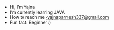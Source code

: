 -  Hi, I’m Yajna
-  I’m currently learning JAVA
-  How to reach me -yajnaparmesh337@gmail.com 
-  Fun fact: Beginner :)

<!---
YajnaParamesh/YajnaParamesh is a ✨ special ✨ repository because its `README.md` (this file) appears on your GitHub profile.
You can click the Preview link to take a look at your changes.
--->
